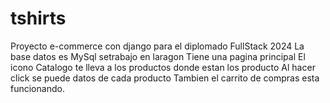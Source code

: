# tshirts
Proyecto e-commerce con django para el diplomado FullStack 2024
La base datos es MySql setrabajo en laragon
Tiene una pagina principal
El icono Catalogo te lleva a los productos donde estan los producto
Al hacer click se puede datos de cada producto
Tambien el carrito de compras esta funcionando.

